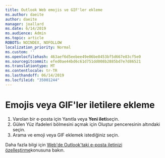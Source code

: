 ```yaml
---
title: Outlook Web emojis ve GIF'ler ekleme
ms.author: daeite
author: daeite
manager: joallard
ms.date: 6/14/2019
ms.audience: Admin
ms.topic: article
ROBOTS: NOINDEX, NOFOLLOW
localization_priority: Normal
ms.custom: ''
ms.openlocfilehash: 463aef6d5eebee49e06be8453bf5d667e83cf5e0
ms.sourcegitcommit: efed0ae44bd6c61d751dd008b2885bd7e7d86521
ms.translationtype: MT
ms.contentlocale: tr-TR
ms.lasthandoff: 06/14/2019
ms.locfileid: "35001244"
---
```

# <a name="add-emojis-or-gifs-to-messages"></a>Emojis veya GIF'ler iletilere ekleme

1. Varolan bir e-posta için Yanıtla veya **Yeni ileti**seçin.
1. Gülen Yüz ifadeleri bölmesini açmak için Oluştur penceresinin altındaki seçin.
1. Arama ve emoji veya GIF eklemek istediğiniz seçin.

Daha fazla bilgi için [Web'de Outlook'taki e-posta iletinizi özelleştirme](https://support.office.com/article/079442eb-6b41-4ff5-b6e0-a83d3967ac41)konusuna bakın.